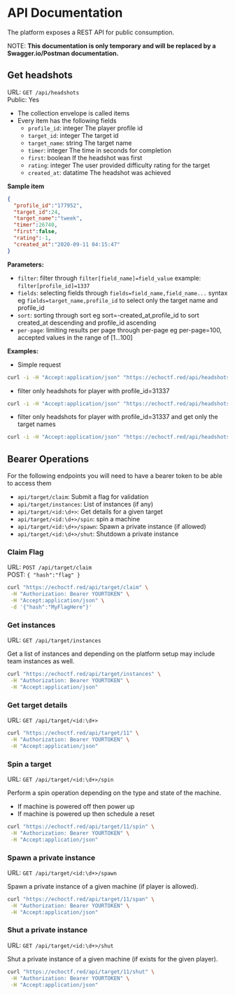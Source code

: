 # API Documentation
The platform exposes a REST API for public consumption.

NOTE: __This documentation is only temporary and will be replaced by a Swagger.io/Postman documentation.__

## Get headshots
 URL: `GET /api/headshots` \
 Public: Yes

* The collection envelope is called items
* Every item has the following fields
    - `profile_id`: integer The player profile id
    - `target_id`: integer The target id
    - `target_name`: string The target name
    - `timer`: integer The time in seconds for completion
    - `first`: boolean If the headshot was first
    - `rating`: integer The user provided difficulty rating for the target
    - `created_at`: datatime The headshot was achieved

**Sample item**
```json
{
  "profile_id":"177952",
  "target_id":24,
  "target_name":"tweek",
  "timer":26740,
  "first":false,
  "rating":-1,
  "created_at":"2020-09-11 04:15:47"
}
```

**Parameters:**

* `filter`: filter through `filter[field_name]=field_value` example: `filter[profile_id]=1337`
* `fields`: selecting fields through `fields=field_name,field_name...` syntax eg `fields=target_name,profile_id` to select only the target name and profile_id
* `sort`: sorting through sort eg sort=-created_at,profile_id to sort created_at descending and profile_id ascending
* `per-page`: limiting results per page through per-page eg per-page=100, accepted values in the range of [1...100]


**Examples:**

* Simple request
```sh
curl -i -H "Accept:application/json" "https://echoctf.red/api/headshots"
```

* filter only headshots for player with profile_id=31337
```sh
curl -i -H "Accept:application/json" "https://echoctf.red/api/headshots?filter[profile_id]=31337"
```

* filter only headshots for player with profile_id=31337 and get only the target names
```sh
curl -i -H "Accept:application/json" "https://echoctf.red/api/headshots?filter[profile_id]=31337&fields=target_name"
```

## Bearer Operations
For the following endpoints you will need to have a bearer token to be able to access them

* `api/target/claim`: Submit a flag for validation
* `api/target/instances`: List of instances (if any)
* `api/target/<id:\d+>`: Get details for a given target
* `api/target/<id:\d+>/spin`: spin a machine
* `api/target/<id:\d+>/spawn`: Spawn a private instance (if allowed)
* `api/target/<id:\d+>/shut`: Shutdown a private instance

### Claim Flag
URL: `POST /api/target/claim` \
POST: `{ "hash":"flag" }`

```sh
curl "https://echoctf.red/api/target/claim" \
 -H "Authorization: Bearer YOURTOKEN" \
 -H "Accept:application/json" \
 -d '{"hash":"MyFlagHere"}'
```

### Get instances
URL: `GET /api/target/instances`

Get a list of instances and depending on the platform setup may include team instances as well.
```sh
curl "https://echoctf.red/api/target/instances" \
 -H "Authorization: Bearer YOURTOKEN" \
 -H "Accept:application/json"
```
### Get target details
URL: `GET /api/target/<id:\d+>`
```sh
curl "https://echoctf.red/api/target/11" \
 -H "Authorization: Bearer YOURTOKEN" \
 -H "Accept:application/json"
```

### Spin a target
URL: `GET /api/target/<id:\d+>/spin`

Perform a spin operation depending on the type and state of the machine.
  * If machine is powered off then power up
  * If machine is powered up then schedule a reset
```sh
curl "https://echoctf.red/api/target/11/spin" \
 -H "Authorization: Bearer YOURTOKEN" \
 -H "Accept:application/json"
```

### Spawn a private instance
URL: `GET /api/target/<id:\d+>/spawn`

Spawn a private instance of a given machine (if player is allowed).
```sh
curl "https://echoctf.red/api/target/11/span" \
 -H "Authorization: Bearer YOURTOKEN" \
 -H "Accept:application/json"
```

### Shut a private instance
URL: `GET /api/target/<id:\d+>/shut`

Shut a private instance of a given machine (if exists for the given player).
```sh
curl "https://echoctf.red/api/target/11/shut" \
 -H "Authorization: Bearer YOURTOKEN" \
 -H "Accept:application/json"
```
